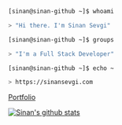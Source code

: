 ```bash
[sinan@sinan-github ~]$ whoami

> "Hi there. I'm Sinan Sevgi"
```

```bash
[sinan@sinan-github ~]$ groups

> "I'm a Full Stack Developer"
```

```bash
[sinan@sinan-github ~]$ echo ~

> https://sinansevgi.com
```
[Portfolio](https://sinansevgi.com) 
<!--
**sinansevgi/sinansevgi** is a ✨ _special_ ✨ repository because its `README.md` (this file) appears on your GitHub profile.

Here are some ideas to get you started:

- 🔭 I’m currently working on ...
- 🌱 I’m currently learning ...
- 👯 I’m looking to collaborate on ...
- 🤔 I’m looking for help with ...
- 💬 Ask me about ...
- 📫 How to reach me: ...
- 😄 Pronouns: ...
- ⚡ Fun fact: ...
-->
[![Sinan's github stats](https://github-readme-stats.vercel.app/api?username=sinansevgi)](https://github.com/anuraghazra/github-readme-stats)
